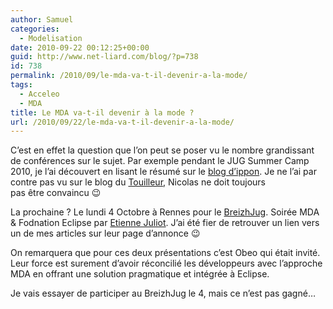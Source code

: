 ```yaml
---
author: Samuel
categories:
  - Modelisation
date: 2010-09-22 00:12:25+00:00
guid: http://www.net-liard.com/blog/?p=738
id: 738
permalink: /2010/09/le-mda-va-t-il-devenir-a-la-mode/
tags:
  - Acceleo
  - MDA
title: Le MDA va-t-il devenir à la mode ?
url: /2010/09/22/le-mda-va-t-il-devenir-a-la-mode/
---
```


C&#8217;est en effet la question que l&#8217;on peut se poser vu le nombre grandissant de conférences sur le sujet. Par exemple pendant le JUG Summer Camp 2010, je l&#8217;ai découvert en lisant le résumé sur le [blog d&#8217;ippon](http://blog.ippon.fr/2010/09/20/jug-summer-camp-2010-mda-en-2010-une-approche-pragmatique-55/?utm_source=feedburner&utm_medium=feed&utm_campaign=Feed:+LeBlogDesExpertsJ2ee+(Le+blog+des+experts+J2EE)). Je ne l&#8217;ai par contre pas vu sur le blog du [Touilleur](http://www.touilleur-express.fr/2010/09/10/jug-summer-camp-2010-merci-serli/), Nicolas ne doit toujours pas être convaincu 😉

La prochaine ? Le lundi 4 Octobre à Rennes pour le [BreizhJug](http://www.breizhjug.org/). Soirée MDA & Fodnation Eclipse par [Etienne Juliot](http://www.mda4eclipse.com/). J&#8217;ai été fier de retrouver un lien vers un de mes articles sur leur page d&#8217;annonce 😉

On remarquera que pour ces deux présentations c&#8217;est Obeo qui était invité. Leur force est surement d&#8217;avoir réconcilié les développeurs avec l&#8217;approche MDA en offrant une solution pragmatique et intégrée à Eclipse.

Je vais essayer de participer au BreizhJug le 4, mais ce n&#8217;est pas gagné&#8230;